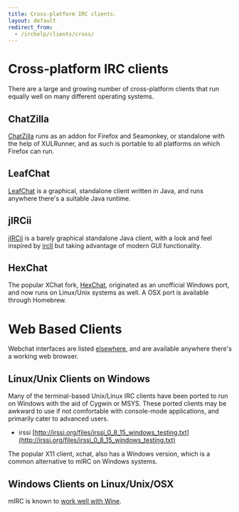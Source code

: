 ```yaml
---
title: Cross-platform IRC clients.
layout: default
redirect_from:
  - /irchelp/clients/cross/
---
```

# Cross-platform IRC clients
There are a large and growing number of cross-platform clients that run equally well on many different operating systems.

## ChatZilla

[ChatZilla](/clients/cross/chatzilla.html) runs as an addon for
Firefox and Seamonkey, or standalone with the help of XULRunner, and as such
is portable to all platforms on which Firefox can run.

## LeafChat

[LeafChat](/clients/cross/leafchat.html) is a graphical, standalone
client written in Java, and runs anywhere there's a suitable Java runtime.

## jIRCii

[jIRCii](/clients/cross/jircii.html) is a barely graphical standalone Java
client, with a look and feel inspired by [ircII](/irchelp/clients/unix/ircii/) but taking advantage of
modern GUI functionality.

## HexChat
The popular XChat fork, [HexChat](./hexchat.html), originated as an unofficial Windows port, and now runs on Linux/Unix systems as well. A OSX port is available through Homebrew.

# Web Based Clients

Webchat interfaces are listed [elsewhere](/clients/webclients.html),
and are available anywhere there's a working web browser.

## Linux/Unix Clients on Windows

Many of the terminal-based Unix/Linux IRC clients have been ported to run on
Windows with the aid of Cygwin or MSYS. These ported clients may be awkward to use
if not comfortable with console-mode applications, and primarily cater to
advanced users.

* irssi [http://irssi.org/files/irssi_0_8_15_windows_testing.txt](http://irssi.org/files/irssi_0_8_15_windows_testing.txt)

The popular X11 client, xchat, also has a Windows version, which is a common
alternative to mIRC on Windows systems.

## Windows Clients on Linux/Unix/OSX

mIRC is known to [work well with Wine](http://appdb.winehq.org/objectManager.php?sClass=application&iId=77).
